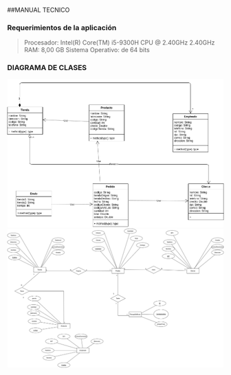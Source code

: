 ##MANUAL TECNICO
### Requerimientos de la aplicación

> Procesador: Intel(R) Core(TM) i5-9300H CPU @ 2.40GHz 2.40GHz
> RAM: 8,00 GB
> Sistema Operativo: de 64 bits

### DIAGRAMA DE CLASES
![alt DIAGRAMA_DE_CLASE](IMAGENES/diagramaClase.png)
![alt DIAGRAMA_DE_CLASE](IMAGENES/diagramaRE.png)
